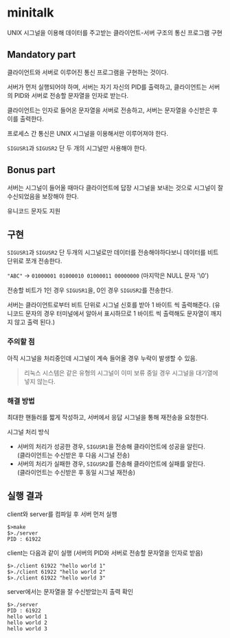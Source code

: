 # minitalk

UNIX 시그널을 이용해 데이터를 주고받는 클라이언트-서버 구조의 통신 프로그램 구현

## Mandatory part

클라이언트와 서버로 이루어진 통신 프로그램을 구현하는 것이다.

서버가 먼저 실행되어야 하며, 서버는 자기 자신의 PID를 출력하고, 클라이언트는 서버의 PID와 서버로 전송할 문자열을 인자로 받는다.

클라이언트는 인자로 들어온 문자열을 서버로 전송하고, 서버는 문자열을 수신받은 후 이를 출력한다.

프로세스 간 통신은 UNIX 시그널을 이용해서만 이루어져야 한다.

```SIGUSR1```과 ```SIGUSR2``` 단 두 개의 시그널만 사용해야 한다.

## Bonus part

서버는 시그널이 들어올 때마다 클라이언트에 답장 시그널을 보내는 것으로 시그널이 잘 수신되었음을 보장해야 한다.

유니코드 문자도 지원

## 구현

```SIGUSR1```과 ```SIGUSR2``` 단 두개의 시그널로만 데이터를 전송해야하다보니 데이터를 비트단위로 쪼개 전송한다.

```"ABC"``` -> ```01000001 01000010 01000011 00000000``` (마지막은 NULL 문자 '\0')

전송할 비트가 1인 경우 ```SIGUSR1```을, 0인 경우 ```SIGUSR2```를 전송한다.

서버는 클라이언트로부터 비트 단위로 시그널 신호를 받아 1 바이트 씩 출력해준다. (유니코드 문자의 경우 터미널에서 알아서 표시하므로 1 바이트 씩 출력해도 문자열이 깨지지 않고 출력 된다.)


### 주의할 점

아직 시그널을 처리중인데 시그널이 계속 들어올 경우 누락이 발생할 수 있음.
> 리눅스 시스템은 같은 유형의 시그널이 이미 보류 중일 경우 시그널을 대기열에 넣지 않는다.

### 해결 방법

최대한 핸들러를 짧게 작성하고, 서버에서 응답 시그널을 통해 재전송을 요청한다.

시그널 처리 방식

- 서버의 처리가 성공한 경우, ```SIGUSR1```을 전송해 클라이언트에 성공을 알린다.   
(클라이언트는 수신받은 후 다음 시그널 전송)
- 서버의 처리가 실패한 경우, ```SIGUSR2```를 전송해 클라이언트에 실패를 알린다.   
(클라이언트는 수신받은 후 동일 시그널 재전송)

## 실행 결과

client와 server를 컴파일 후 서버 먼저 실행
```shell
$>make
$>./server
PID : 61922
```

client는 다음과 같이 실행 (서버의 PID와 서버로 전송할 문자열을 인자로 받음)
```shell
$>./client 61922 "hello world 1"
$>./client 61922 "hello world 2"
$>./client 61922 "hello world 3"
```

server에서는 문자열을 잘 수신받았는지 출력 확인
```shell
$>./server
PID : 61922
hello world 1
hello world 2
hello world 3
```